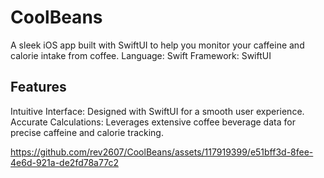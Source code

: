 # CoolBeans

A sleek iOS app built with SwiftUI to help you monitor your caffeine and calorie intake from coffee.
Language: Swift
Framework: SwiftUI

## Features
Intuitive Interface:  Designed with SwiftUI for a smooth user experience.
Accurate Calculations: Leverages extensive coffee beverage data for precise caffeine and calorie tracking.

https://github.com/rev2607/CoolBeans/assets/117919399/e51bff3d-8fee-4e6d-921a-de2fd78a77c2
